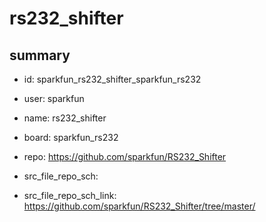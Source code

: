# rs232_shifter
 
## summary 
* id: sparkfun_rs232_shifter_sparkfun_rs232
* user: sparkfun
* name: rs232_shifter
* board: sparkfun_rs232
* repo: https://github.com/sparkfun/RS232_Shifter



* src_file_repo_sch: 
* src_file_repo_sch_link: https://github.com/sparkfun/RS232_Shifter/tree/master/




